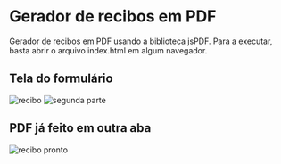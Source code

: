 # Gerador de recibos em PDF
Gerador de recibos em PDF usando a biblioteca jsPDF.
Para a executar, basta abrir o arquivo index.html em algum navegador.

## Tela do formulário 
![recibo](https://user-images.githubusercontent.com/72634787/96047416-76004f80-0e4b-11eb-80e5-c3ec569fe084.PNG)
![segunda parte](https://user-images.githubusercontent.com/72634787/96047791-03dc3a80-0e4c-11eb-94ec-38b3af5e7830.PNG)

## PDF já feito em outra aba
![recibo pronto](https://user-images.githubusercontent.com/72634787/96047410-74cf2280-0e4b-11eb-83b6-35bd68104bfa.PNG)

